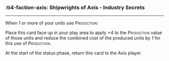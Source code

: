 ### :ti4-faction-axis: __Shipwrights of Axis - Industry Secrets__

---
When 1 or more of your units use <span style="font-variant:small-caps;">Production</span>:

Place this card face up in your play area to apply +4 to the <span style="font-variant:small-caps;">Production</span> value of those units and reduce the combined cost of the produced units by 1 for this use of <span style="font-variant:small-caps;">Production</span>.

At the start of the status phase, return this card to the Axis player.